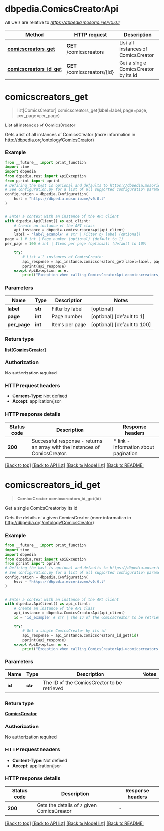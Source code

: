# dbpedia.ComicsCreatorApi

All URIs are relative to *https://dbpedia.mosorio.me/v0.0.1*

Method | HTTP request | Description
------------- | ------------- | -------------
[**comicscreators_get**](ComicsCreatorApi.md#comicscreators_get) | **GET** /comicscreators | List all instances of ComicsCreator
[**comicscreators_id_get**](ComicsCreatorApi.md#comicscreators_id_get) | **GET** /comicscreators/{id} | Get a single ComicsCreator by its id


# **comicscreators_get**
> list[ComicsCreator] comicscreators_get(label=label, page=page, per_page=per_page)

List all instances of ComicsCreator

Gets a list of all instances of ComicsCreator (more information in http://dbpedia.org/ontology/ComicsCreator)

### Example

```python
from __future__ import print_function
import time
import dbpedia
from dbpedia.rest import ApiException
from pprint import pprint
# Defining the host is optional and defaults to https://dbpedia.mosorio.me/v0.0.1
# See configuration.py for a list of all supported configuration parameters.
configuration = dbpedia.Configuration(
    host = "https://dbpedia.mosorio.me/v0.0.1"
)


# Enter a context with an instance of the API client
with dbpedia.ApiClient() as api_client:
    # Create an instance of the API class
    api_instance = dbpedia.ComicsCreatorApi(api_client)
    label = 'label_example' # str | Filter by label (optional)
page = 1 # int | Page number (optional) (default to 1)
per_page = 100 # int | Items per page (optional) (default to 100)

    try:
        # List all instances of ComicsCreator
        api_response = api_instance.comicscreators_get(label=label, page=page, per_page=per_page)
        pprint(api_response)
    except ApiException as e:
        print("Exception when calling ComicsCreatorApi->comicscreators_get: %s\n" % e)
```

### Parameters

Name | Type | Description  | Notes
------------- | ------------- | ------------- | -------------
 **label** | **str**| Filter by label | [optional] 
 **page** | **int**| Page number | [optional] [default to 1]
 **per_page** | **int**| Items per page | [optional] [default to 100]

### Return type

[**list[ComicsCreator]**](ComicsCreator.md)

### Authorization

No authorization required

### HTTP request headers

 - **Content-Type**: Not defined
 - **Accept**: application/json

### HTTP response details
| Status code | Description | Response headers |
|-------------|-------------|------------------|
**200** | Successful response - returns an array with the instances of ComicsCreator. |  * link - Information about pagination <br>  |

[[Back to top]](#) [[Back to API list]](../README.md#documentation-for-api-endpoints) [[Back to Model list]](../README.md#documentation-for-models) [[Back to README]](../README.md)

# **comicscreators_id_get**
> ComicsCreator comicscreators_id_get(id)

Get a single ComicsCreator by its id

Gets the details of a given ComicsCreator (more information in http://dbpedia.org/ontology/ComicsCreator)

### Example

```python
from __future__ import print_function
import time
import dbpedia
from dbpedia.rest import ApiException
from pprint import pprint
# Defining the host is optional and defaults to https://dbpedia.mosorio.me/v0.0.1
# See configuration.py for a list of all supported configuration parameters.
configuration = dbpedia.Configuration(
    host = "https://dbpedia.mosorio.me/v0.0.1"
)


# Enter a context with an instance of the API client
with dbpedia.ApiClient() as api_client:
    # Create an instance of the API class
    api_instance = dbpedia.ComicsCreatorApi(api_client)
    id = 'id_example' # str | The ID of the ComicsCreator to be retrieved

    try:
        # Get a single ComicsCreator by its id
        api_response = api_instance.comicscreators_id_get(id)
        pprint(api_response)
    except ApiException as e:
        print("Exception when calling ComicsCreatorApi->comicscreators_id_get: %s\n" % e)
```

### Parameters

Name | Type | Description  | Notes
------------- | ------------- | ------------- | -------------
 **id** | **str**| The ID of the ComicsCreator to be retrieved | 

### Return type

[**ComicsCreator**](ComicsCreator.md)

### Authorization

No authorization required

### HTTP request headers

 - **Content-Type**: Not defined
 - **Accept**: application/json

### HTTP response details
| Status code | Description | Response headers |
|-------------|-------------|------------------|
**200** | Gets the details of a given ComicsCreator |  -  |

[[Back to top]](#) [[Back to API list]](../README.md#documentation-for-api-endpoints) [[Back to Model list]](../README.md#documentation-for-models) [[Back to README]](../README.md)

